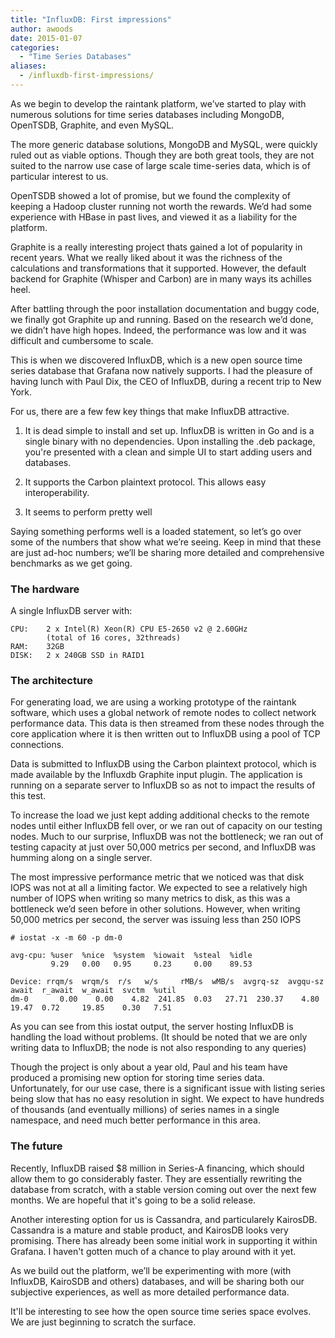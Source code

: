 ```yaml
---
title: "InfluxDB: First impressions"
author: awoods
date: 2015-01-07
categories:
  - "Time Series Databases"
aliases:
  - /influxdb-first-impressions/
---
```


As we begin to develop the raintank platform, we’ve started to play with numerous solutions for time series databases including MongoDB, OpenTSDB, Graphite, and even MySQL.

The more generic database solutions, MongoDB and MySQL, were quickly ruled out as viable options. Though they are both great tools, they are not suited to the narrow use case of large scale time-series data, which is of particular interest to us.

OpenTSDB showed a lot of promise, but we found the complexity of keeping a Hadoop cluster running not worth the rewards. We’d had some experience with HBase in past lives, and viewed it as a liability for the platform.

Graphite is a really interesting project thats gained a lot of popularity in recent years. What we really liked about it was the richness of the calculations and transformations that it supported. However, the default backend for Graphite (Whisper and Carbon) are in many ways its achilles heel.

After battling through the poor installation documentation and buggy code, we finally got Graphite up and running. Based on the research we’d done, we didn’t have high hopes. Indeed, the performance was low and it was difficult and cumbersome to scale.

This is when we discovered InfluxDB, which is a new open source time series database that Grafana now natively supports. I had the pleasure of having lunch with Paul Dix, the CEO of InfluxDB, during a recent trip to New York.

For us, there are a few few key things that make InfluxDB attractive.

1. It is dead simple to install and set up. InfluxDB is written in Go and is a single binary with no dependencies. Upon installing the .deb package, you're presented with a clean and simple UI to start adding users and databases.

2. It supports the Carbon plaintext protocol. This allows easy interoperability.

3. It seems to perform pretty well

Saying something performs well is a loaded statement, so let’s go over some of the numbers that show what we’re seeing. Keep in mind that these are just ad-hoc numbers; we’ll be sharing more detailed and comprehensive benchmarks as we get going.

### The hardware

A single InfluxDB server with:

	CPU:	2 x Intel(R) Xeon(R) CPU E5-2650 v2 @ 2.60GHz
    		(total of 16 cores, 32threads)
	RAM: 	32GB
	DISK: 	2 x 240GB SSD in RAID1

### The architecture

For generating load, we are using a working prototype of the raintank software, which uses a global network of remote nodes to collect network performance data.  This data is then streamed from these nodes through the core application where it is then written out to InfluxDB using a pool of TCP connections.

Data is submitted to InfluxDB using the Carbon plaintext protocol, which is made available by the Influxdb Graphite input plugin.  The application is running on a separate server to InfluxDB so as not to impact the results of this test.

To increase the load we just kept adding additional checks to the remote nodes until either InfluxDB fell over, or we ran out of capacity on our testing nodes. Much to our surprise, InfluxDB was not the bottleneck; we ran out of testing capacity at just over 50,000 metrics per second, and InfluxDB was humming along on a single server.

The most impressive performance metric that we noticed was that disk IOPS was not at all a limiting factor. We expected to see a relatively  high number of IOPS when writing so many metrics to disk, as this was a bottleneck we’d seen before in other solutions. However, when writing 50,000 metrics per second, the server was issuing less than 250 IOPS

```language-clike
# iostat -x -m 60 -p dm-0

avg-cpu: %user  %nice  %system  %iowait  %steal  %idle
		 9.29   0.00   0.95     0.23     0.00    89.53

Device:	rrqm/s  wrqm/s  r/s   w/s     rMB/s  wMB/s  avgrq-sz  avgqu-sz  await  r_await  w_await  svctm  %util
dm-0       0.00    0.00    4.82  241.85  0.03   27.71  230.37    4.80      19.47  0.72     19.85    0.30   7.51
```

As you can see from this iostat output,  the server hosting InfluxDB is handling the load without problems. (It should be noted that we are only writing data to InfluxDB; the node is not also responding to any queries)

Though the project is only about a year old, Paul and his team have produced a promising new option for storing time series data. Unfortunately, for our use case, there is a significant issue with listing series being slow that has no easy resolution in sight. We expect to have hundreds of thousands (and eventually millions) of series names in a single namespace, and need much better performance in this area.

### The future

Recently, InfluxDB raised $8 million in Series-A financing, which should allow them to go considerably faster. They are essentially rewriting the database from scratch, with a stable version coming out over the next few months. We are hopeful that it's going to be a solid release.

Another interesting option for us is Cassandra, and particularely KairosDB. Cassandra is a mature and stable product, and KairosDB looks very promising. There has already been some initial work in supporting it within Grafana. I haven't gotten much of a chance to play around with it yet.

As we build out the platform, we’ll be experimenting with more (with InfluxDB, KairoSDB and others) databases, and will be sharing both our subjective experiences, as well as more detailed performance data.

It'll be interesting to see how the open source time series space evolves. We are just beginning to scratch the surface.


